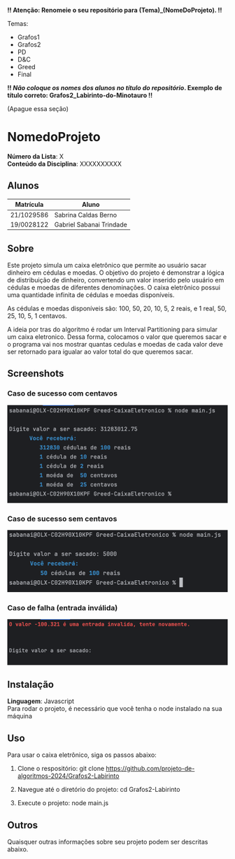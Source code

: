 **!! Atenção: Renomeie o seu repositório para (Tema)_(NomeDoProjeto). !!**

Temas:
- Grafos1
- Grafos2
- PD
- D&C
- Greed
- Final

**!! *Não coloque os nomes dos alunos no título do repositório*. Exemplo de título correto: Grafos2_Labirinto-do-Minotauro !!**

(Apague essa seção)

# NomedoProjeto

**Número da Lista**: X<br>
**Conteúdo da Disciplina**: XXXXXXXXXX<br>

## Alunos
| Matrícula  | Aluno                    |
|------------|--------------------------|
| 21/1029586 | Sabrina Caldas Berno     |
| 19/0028122 | Gabriel Sabanai Trindade |

## Sobre
Este projeto simula um caixa eletrônico que permite ao usuário sacar dinheiro em cédulas e moedas. O objetivo do projeto é demonstrar a lógica de distribuição de dinheiro, convertendo um valor inserido pelo usuário em cédulas e moedas de diferentes denominações. O caixa eletrônico possui uma quantidade infinita de cédulas e moedas disponíveis.

As cédulas e moedas disponíveis são: 100, 50, 20, 10, 5, 2 reais, e 1 real, 50, 25, 10, 5, 1 centavos.

A ideia por tras do algoritmo é rodar um Interval Partitioning para simular um caixa eletronico. Dessa forma, colocamos o valor que queremos sacar e o programa vai nos mostrar quantas cedulas e moedas de cada valor deve ser retornado para igualar ao valor total do que queremos sacar.

## Screenshots

### Caso de sucesso com centavos
![img.png](assets/img.png)

### Caso de sucesso sem centavos
![img.png](assets/img2.png)

### Caso de falha (entrada inválida)
![img.png](assets/img3.png)

## Instalação
**Linguagem**: Javascript<br>
Para rodar o projeto, é necessário que você tenha o node instalado na sua máquina

## Uso

Para usar o caixa eletrônico, siga os passos abaixo:

1. Clone o respositório:
   git clone https://github.com/projeto-de-algoritmos-2024/Grafos2-Labirinto

2. Navegue até o diretório do projeto:
   cd Grafos2-Labirinto

3. Execute o projeto:
   node main.js

## Outros
Quaisquer outras informações sobre seu projeto podem ser descritas abaixo.